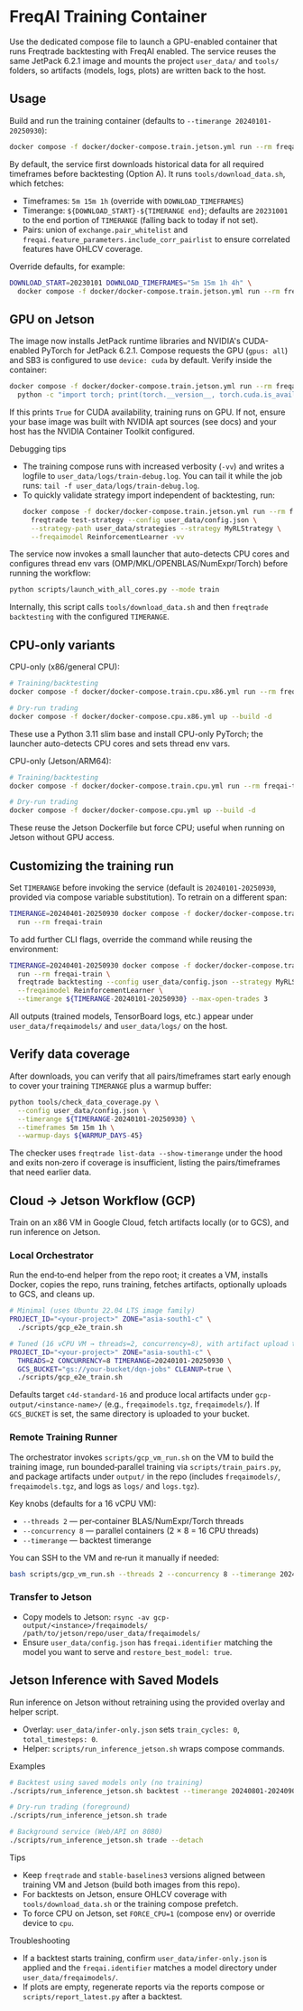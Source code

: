 # FreqAI Training Container

Use the dedicated compose file to launch a GPU-enabled container that runs
Freqtrade backtesting with FreqAI enabled. The service reuses the same
JetPack 6.2.1 image and mounts the project `user_data/` and `tools/` folders, so
artifacts (models, logs, plots) are written back to the host.

## Usage
Build and run the training container (defaults to `--timerange 20240101-20250930`):
```bash
docker compose -f docker/docker-compose.train.jetson.yml run --rm freqai-train
```

By default, the service first downloads historical data for all required timeframes
before backtesting (Option A). It runs `tools/download_data.sh`, which fetches:
- Timeframes: `5m 15m 1h` (override with `DOWNLOAD_TIMEFRAMES`)
- Timerange: `${DOWNLOAD_START}-${TIMERANGE end}`; defaults are `20231001` to the end
  portion of `TIMERANGE` (falling back to today if not set).
- Pairs: union of `exchange.pair_whitelist` and `freqai.feature_parameters.include_corr_pairlist`
  to ensure correlated features have OHLCV coverage.

Override defaults, for example:
```bash
DOWNLOAD_START=20230101 DOWNLOAD_TIMEFRAMES="5m 15m 1h 4h" \
  docker compose -f docker/docker-compose.train.jetson.yml run --rm freqai-train
```

## GPU on Jetson
The image now installs JetPack runtime libraries and NVIDIA's CUDA-enabled PyTorch
for JetPack 6.2.1. Compose requests the GPU (`gpus: all`) and SB3 is configured to use
`device: cuda` by default. Verify inside the container:
```bash
docker compose -f docker/docker-compose.train.jetson.yml run --rm freqai-train \
  python -c "import torch; print(torch.__version__, torch.cuda.is_available(), torch.version.cuda)"
```
If this prints `True` for CUDA availability, training runs on GPU. If not, ensure your
base image was built with NVIDIA apt sources (see docs) and your host has the NVIDIA
Container Toolkit configured.

Debugging tips
- The training compose runs with increased verbosity (`-vv`) and writes a logfile to
  `user_data/logs/train-debug.log`. You can tail it while the job runs:
  `tail -f user_data/logs/train-debug.log`.
- To quickly validate strategy import independent of backtesting, run:
  ```bash
  docker compose -f docker/docker-compose.train.jetson.yml run --rm freqai-train \
    freqtrade test-strategy --config user_data/config.json \
    --strategy-path user_data/strategies --strategy MyRLStrategy \
    --freqaimodel ReinforcementLearner -vv
  ```

The service now invokes a small launcher that auto-detects CPU cores and
configures thread env vars (OMP/MKL/OPENBLAS/NumExpr/Torch) before running the
workflow:
```bash
python scripts/launch_with_all_cores.py --mode train
```
Internally, this script calls `tools/download_data.sh` and then `freqtrade
backtesting` with the configured `TIMERANGE`.

## CPU-only variants

CPU-only (x86/general CPU):
```bash
# Training/backtesting
docker compose -f docker/docker-compose.train.cpu.x86.yml run --rm freqai-train-cpu-x86

# Dry-run trading
docker compose -f docker/docker-compose.cpu.x86.yml up --build -d
```
These use a Python 3.11 slim base and install CPU-only PyTorch; the launcher
auto-detects CPU cores and sets thread env vars.

CPU-only (Jetson/ARM64):
```bash
# Training/backtesting
docker compose -f docker/docker-compose.train.cpu.yml run --rm freqai-train-cpu

# Dry-run trading
docker compose -f docker/docker-compose.cpu.yml up --build -d
```
These reuse the Jetson Dockerfile but force CPU; useful when running on Jetson
without GPU access.

## Customizing the training run
Set `TIMERANGE` before invoking the service (default is `20240101-20250930`, provided via
compose variable substitution). To retrain on a different span:
```bash
TIMERANGE=20240401-20250930 docker compose -f docker/docker-compose.train.jetson.yml \
  run --rm freqai-train
```

To add further CLI flags, override the command while reusing the environment:
```bash
TIMERANGE=20240401-20250930 docker compose -f docker/docker-compose.train.jetson.yml \
  run --rm freqai-train \
  freqtrade backtesting --config user_data/config.json --strategy MyRLStrategy \
  --freqaimodel ReinforcementLearner \
  --timerange ${TIMERANGE-20240101-20250930} --max-open-trades 3
```

All outputs (trained models, TensorBoard logs, etc.) appear under
`user_data/freqaimodels/` and `user_data/logs/` on the host.

## Verify data coverage
After downloads, you can verify that all pairs/timeframes start early enough to cover
your training `TIMERANGE` plus a warmup buffer:
```bash
python tools/check_data_coverage.py \
  --config user_data/config.json \
  --timerange ${TIMERANGE-20240101-20250930} \
  --timeframes 5m 15m 1h \
  --warmup-days ${WARMUP_DAYS-45}
```
The checker uses `freqtrade list-data --show-timerange` under the hood and exits non‑zero
if coverage is insufficient, listing the pairs/timeframes that need earlier data.

## Cloud → Jetson Workflow (GCP)
Train on an x86 VM in Google Cloud, fetch artifacts locally (or to GCS), and run inference on Jetson.

### Local Orchestrator
Run the end‑to‑end helper from the repo root; it creates a VM, installs Docker, copies the repo, runs training, fetches artifacts, optionally uploads to GCS, and cleans up.

```bash
# Minimal (uses Ubuntu 22.04 LTS image family)
PROJECT_ID="<your-project>" ZONE="asia-south1-c" \
  ./scripts/gcp_e2e_train.sh

# Tuned (16 vCPU VM → threads=2, concurrency=8), with artifact upload to GCS
PROJECT_ID="<your-project>" ZONE="asia-south1-c" \
  THREADS=2 CONCURRENCY=8 TIMERANGE=20240101-20250930 \
  GCS_BUCKET="gs://your-bucket/dqn-jobs" CLEANUP=true \
  ./scripts/gcp_e2e_train.sh
```

Defaults target `c4d-standard-16` and produce local artifacts under
`gcp-output/<instance-name>/` (e.g., `freqaimodels.tgz`, `freqaimodels/`). If `GCS_BUCKET`
is set, the same directory is uploaded to your bucket.

### Remote Training Runner
The orchestrator invokes `scripts/gcp_vm_run.sh` on the VM to build the training image,
run bounded‑parallel training via `scripts/train_pairs.py`, and package artifacts under
`output/` in the repo (includes `freqaimodels/`, `freqaimodels.tgz`, and logs as
`logs/` and `logs.tgz`).

Key knobs (defaults for a 16 vCPU VM):
- `--threads 2` — per‑container BLAS/NumExpr/Torch threads
- `--concurrency 8` — parallel containers (2 × 8 = 16 CPU threads)
- `--timerange` — backtest timerange

You can SSH to the VM and re‑run it manually if needed:
```bash
bash scripts/gcp_vm_run.sh --threads 2 --concurrency 8 --timerange 20240101-20250930
```

### Transfer to Jetson
- Copy models to Jetson: `rsync -av gcp-output/<instance>/freqaimodels/ /path/to/jetson/repo/user_data/freqaimodels/`
- Ensure `user_data/config.json` has `freqai.identifier` matching the model you want to serve and `restore_best_model: true`.

## Jetson Inference with Saved Models
Run inference on Jetson without retraining using the provided overlay and helper script.

- Overlay: `user_data/infer-only.json` sets `train_cycles: 0`, `total_timesteps: 0`.
- Helper: `scripts/run_inference_jetson.sh` wraps compose commands.

Examples
```bash
# Backtest using saved models only (no training)
./scripts/run_inference_jetson.sh backtest --timerange 20240801-20240901

# Dry-run trading (foreground)
./scripts/run_inference_jetson.sh trade

# Background service (Web/API on 8080)
./scripts/run_inference_jetson.sh trade --detach
```

Tips
- Keep `freqtrade` and `stable-baselines3` versions aligned between training VM and Jetson (build both images from this repo).
- For backtests on Jetson, ensure OHLCV coverage with `tools/download_data.sh` or the training compose prefetch.
- To force CPU on Jetson, set `FORCE_CPU=1` (compose env) or override device to `cpu`.

Troubleshooting
- If a backtest starts training, confirm `user_data/infer-only.json` is applied and the `freqai.identifier` matches a model directory under `user_data/freqaimodels/`.
- If plots are empty, regenerate reports via the reports compose or `scripts/report_latest.py` after a backtest.
